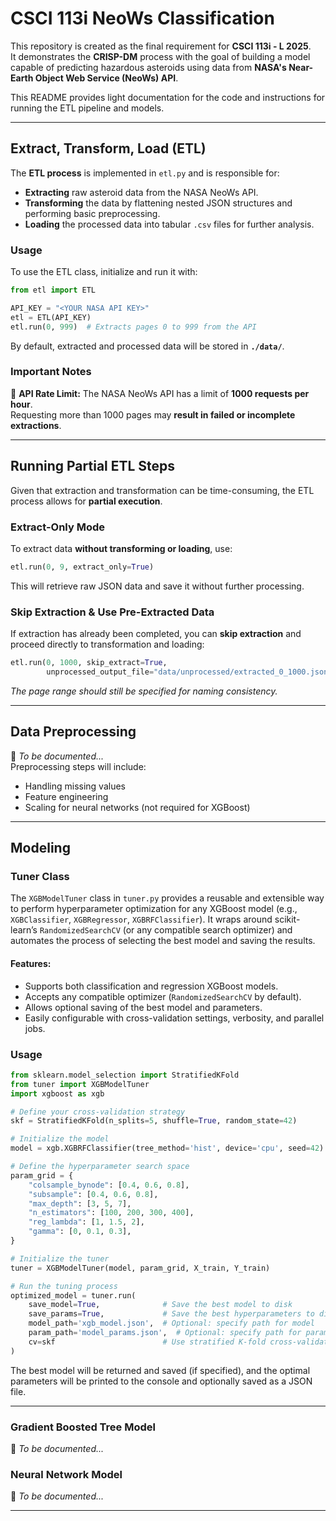 # **CSCI 113i NeoWs Classification**
This repository is created as the final requirement for **CSCI 113i - L 2025**.  
It demonstrates the **CRISP-DM** process with the goal of building a model capable of predicting hazardous asteroids using data from **NASA's Near-Earth Object Web Service (NeoWs) API**.  

This README provides light documentation for the code and instructions for running the ETL pipeline and models.

---

## **Extract, Transform, Load (ETL)**
The **ETL process** is implemented in `etl.py` and is responsible for:
- **Extracting** raw asteroid data from the NASA NeoWs API.
- **Transforming** the data by flattening nested JSON structures and performing basic preprocessing.
- **Loading** the processed data into tabular `.csv` files for further analysis.  

### **Usage**
To use the ETL class, initialize and run it with:
```python
from etl import ETL

API_KEY = "<YOUR NASA API KEY>"
etl = ETL(API_KEY)
etl.run(0, 999)  # Extracts pages 0 to 999 from the API
```
By default, extracted and processed data will be stored in **`./data/`**.

### **Important Notes**
🚨 **API Rate Limit:** The NASA NeoWs API has a limit of **1000 requests per hour**.  
Requesting more than 1000 pages may **result in failed or incomplete extractions**.

---

## **Running Partial ETL Steps**
Given that extraction and transformation can be time-consuming, the ETL process allows for **partial execution**.

### **Extract-Only Mode**
To extract data **without transforming or loading**, use:
```python
etl.run(0, 9, extract_only=True)
```
This will retrieve raw JSON data and save it without further processing.

### **Skip Extraction & Use Pre-Extracted Data**
If extraction has already been completed, you can **skip extraction** and proceed directly to transformation and loading:
```python
etl.run(0, 1000, skip_extract=True, 
        unprocessed_output_file="data/unprocessed/extracted_0_1000.json")
```
*The page range should still be specified for naming consistency.*

---

## **Data Preprocessing**
🚧 *To be documented...*  
Preprocessing steps will include:
- Handling missing values  
- Feature engineering  
- Scaling for neural networks (not required for XGBoost)

---

## **Modeling**

### **Tuner Class**

The `XGBModelTuner` class in `tuner.py` provides a reusable and extensible way to perform hyperparameter optimization for any XGBoost model (e.g., `XGBClassifier`, `XGBRegressor`, `XGBRFClassifier`). It wraps around scikit-learn’s `RandomizedSearchCV` (or any compatible search optimizer) and automates the process of selecting the best model and saving the results.

#### **Features:**
- Supports both classification and regression XGBoost models.
- Accepts any compatible optimizer (`RandomizedSearchCV` by default).
- Allows optional saving of the best model and parameters.
- Easily configurable with cross-validation settings, verbosity, and parallel jobs.

### **Usage**

```python
from sklearn.model_selection import StratifiedKFold
from tuner import XGBModelTuner
import xgboost as xgb

# Define your cross-validation strategy
skf = StratifiedKFold(n_splits=5, shuffle=True, random_state=42)

# Initialize the model
model = xgb.XGBRFClassifier(tree_method='hist', device='cpu', seed=42)

# Define the hyperparameter search space
param_grid = {
    "colsample_bynode": [0.4, 0.6, 0.8],
    "subsample": [0.4, 0.6, 0.8],
    "max_depth": [3, 5, 7],
    "n_estimators": [100, 200, 300, 400],
    "reg_lambda": [1, 1.5, 2],
    "gamma": [0, 0.1, 0.3],
}

# Initialize the tuner
tuner = XGBModelTuner(model, param_grid, X_train, Y_train)

# Run the tuning process
optimized_model = tuner.run(
    save_model=True,              # Save the best model to disk
    save_params=True,             # Save the best hyperparameters to disk
    model_path='xgb_model.json',  # Optional: specify path for model
    param_path='model_params.json',  # Optional: specify path for params
    cv=skf                        # Use stratified K-fold cross-validation
)
```

The best model will be returned and saved (if specified), and the optimal parameters will be printed to the console and optionally saved as a JSON file.

---

### **Gradient Boosted Tree Model**
🚧 *To be documented...*

### **Neural Network Model**
🚧 *To be documented...*

---